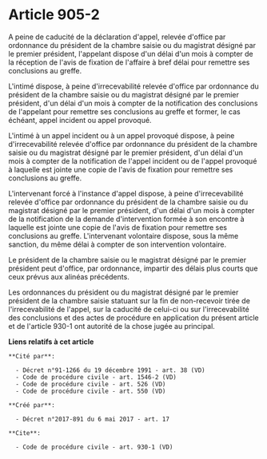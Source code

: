 # Article 905-2

A peine de caducité de la déclaration d'appel, relevée d'office par ordonnance du président de la chambre saisie ou du
magistrat désigné par le premier président, l'appelant dispose d'un délai d'un mois à compter de la réception de l'avis de
fixation de l'affaire à bref délai pour remettre ses conclusions au greffe. 

L'intimé dispose, à peine d'irrecevabilité relevée d'office par ordonnance du président de la chambre saisie ou du magistrat
désigné par le premier président, d'un délai d'un mois à compter de la notification des conclusions de l'appelant pour
remettre ses conclusions au greffe et former, le cas échéant, appel incident ou appel provoqué. 

L'intimé à un appel incident ou à un appel provoqué dispose, à peine d'irrecevabilité relevée d'office par ordonnance du
président de la chambre saisie ou du magistrat désigné par le premier président, d'un délai d'un mois à compter de la
notification de l'appel incident ou de l'appel provoqué à laquelle est jointe une copie de l'avis de fixation pour remettre
ses conclusions au greffe. 

L'intervenant forcé à l'instance d'appel dispose, à peine d'irrecevabilité relevée d'office par ordonnance du président de la
chambre saisie ou du magistrat désigné par le premier président, d'un délai d'un mois à compter de la notification de la
demande d'intervention formée à son encontre à laquelle est jointe une copie de l'avis de fixation pour remettre ses
conclusions au greffe. L'intervenant volontaire dispose, sous la même sanction, du même délai à compter de son intervention
volontaire. 

Le président de la chambre saisie ou le magistrat désigné par le premier président peut d'office, par ordonnance, impartir
des délais plus courts que ceux prévus aux alinéas précédents. 

Les ordonnances du président ou du magistrat désigné par le premier président de la chambre saisie statuant sur la fin de
non-recevoir tirée de l'irrecevabilité de l'appel, sur la caducité de celui-ci ou sur l'irrecevabilité des conclusions et des
actes de procédure en application du présent article et de l'article 930-1 ont autorité de la chose jugée au principal.

**Liens relatifs à cet article**

	**Cité par**:

	  - Décret n°91-1266 du 19 décembre 1991 - art. 38 (VD)
	  - Code de procédure civile - art. 1546-2 (VD)
	  - Code de procédure civile - art. 526 (VD)
	  - Code de procédure civile - art. 550 (VD)

	**Créé par**:

	  - Décret n°2017-891 du 6 mai 2017 - art. 17

	**Cite**:

	  - Code de procédure civile - art. 930-1 (VD)
